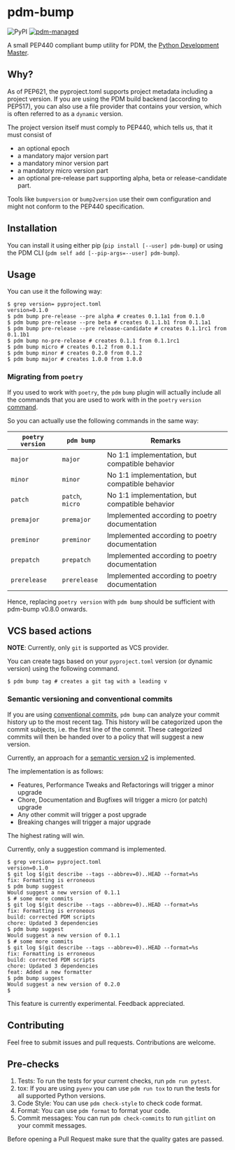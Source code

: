 # pdm-bump

![PyPI](https://img.shields.io/pypi/v/pdm-bump?logo=python&logoColor=%23cccccc)
[![pdm-managed](https://img.shields.io/badge/pdm-managed-blueviolet)](https://pdm.fming.dev)

A small PEP440 compliant bump utility for PDM, the [Python Development Master](https://pdm.fming.dev/).

## Why?

As of PEP621, the pyproject.toml supports project metadata including a project version. If you are using the PDM build backend (according to PEP517), you can also use a file provider that contains your version, which is often referred to as a `dynamic` version.

The project version itself must comply to PEP440, which tells us, that it must consist of

* an optional epoch
* a mandatory major version part
* a mandatory minor version part
* a mandatory micro version part
* an optional pre-release part supporting alpha, beta or release-candidate part.

Tools like `bumpversion` or `bump2version` use their own configuration and might not conform to the PEP440 specification.

## Installation

You can install it using either pip (`pip install [--user] pdm-bump`) or using the PDM CLI (`pdm self add [--pip-args=--user] pdm-bump`).

## Usage

You can use it the following way:

```shell
$ grep version= pyproject.toml
version=0.1.0
$ pdm bump pre-release --pre alpha # creates 0.1.1a1 from 0.1.0
$ pdm bump pre-release --pre beta # creates 0.1.1.b1 from 0.1.1a1
$ pdm bump pre-release --pre release-candidate # creates 0.1.1rc1 from 0.1.1b1
$ pdm bump no-pre-release # creates 0.1.1 from 0.1.1rc1
$ pdm bump micro # creates 0.1.2 from 0.1.1
$ pdm bump minor # creates 0.2.0 from 0.1.2
$ pdm bump major # creates 1.0.0 from 1.0.0
```

### Migrating from `poetry`

If you used to work with `poetry`, the `pdm` `bump` plugin will actually include all the commands
that you are used to work with in the `poetry` `version` [command](https://python-poetry.org/docs/cli/#version).

So you can actually use the following commands in the same way:

| `poetry version` | `pdm bump`       | Remarks                                        |
| ---------------- | ---------------- | ---------------------------------------------- |
| `major`          | `major`          | No 1:1 implementation, but compatible behavior |
| `minor`          | `minor`          | No 1:1 implementation, but compatible behavior |
| `patch`          | `patch`, `micro` | No 1:1 implementation, but compatible behavior |
| `premajor`       | `premajor`       | Implemented according to poetry documentation  |
| `preminor`       | `preminor`       | Implemented according to poetry documentation  |
| `prepatch`       | `prepatch`       | Implemented according to poetry documentation  |
| `prerelease`     | `prerelease`     | Implemented according to poetry documentation  |

Hence, replacing `poetry version` with `pdm bump` should be sufficient with pdm-bump v0.8.0 onwards.

## VCS based actions

**NOTE**: Currently, only `git` is supported as VCS provider.

You can create tags based on your `pyproject.toml` version (or dynamic version) using the following command.

```shell
$ pdm bump tag # creates a git tag with a leading v
```

### Semantic versioning and conventional commits

If you are using [conventional commits](https://www.conventionalcommits.org/en/v1.0.0/), `pdm bump` can analyze your
commit history up to the most recent tag. This history will be categorized upon the commit subjects, i.e. the first
line of the commit. These categorized commits will then be handed over to a policy that will suggest a new version.

Currently, an approach for a [semantic version v2](https://semver.org/spec/v2.0.0.html) is implemented.

The implementation is as follows:
- Features, Performance Tweaks and Refactorings will trigger a minor upgrade
- Chore, Documentation and Bugfixes will trigger a micro (or patch) upgrade
- Any other commit will trigger a post upgrade
- Breaking changes will trigger a major upgrade

The highest rating will win.

Currently, only a suggestion command is implemented.

```shell
$ grep version= pyproject.toml
version=0.1.0
$ git log $(git describe --tags --abbrev=0)..HEAD --format=%s
fix: Formatting is erroneous
$ pdm bump suggest
Would suggest a new version of 0.1.1
$ # some more commits
$ git log $(git describe --tags --abbrev=0)..HEAD --format=%s
fix: Formatting is erroneous
build: corrected PDM scripts
chore: Updated 3 dependencies
$ pdm bump suggest
Would suggest a new version of 0.1.1
$ # some more commits
$ git log $(git describe --tags --abbrev=0)..HEAD --format=%s
fix: Formatting is erroneous
build: corrected PDM scripts
chore: Updated 3 dependencies
feat: Added a new formatter
$ pdm bump suggest
Would suggest a new version of 0.2.0
$
```

This feature is currently experimental. Feedback appreciated.

## Contributing

Feel free to submit issues and pull requests. Contributions are welcome.

## Pre-checks

1. Tests: To run the tests for your current checks, run `pdm run pytest`.
2. tox: If you are using `pyenv` you can use `pdm run tox` to run the tests for all supported Python versions.
3. Code Style: You can use `pdm check-style` to check code format.
4. Format: You can use `pdm format` to format your code.
5. Commit messages: You can run `pdm check-commits` to run `gitlint` on your commit messages.

Before opening a Pull Request make sure that the quality gates are passed.
